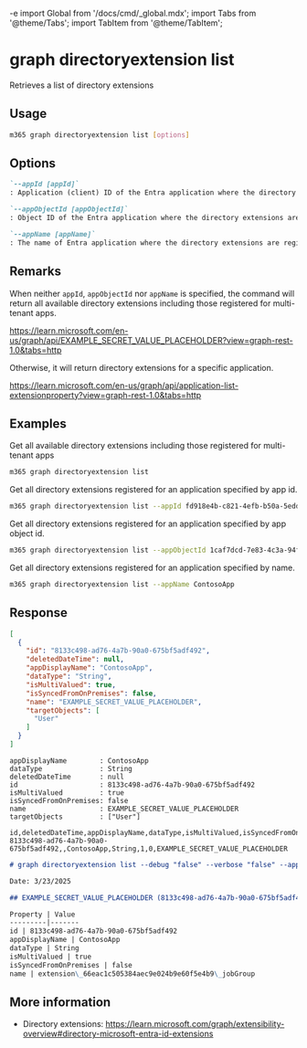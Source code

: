 -e <!-- DISCLAIMER: All secrets, passwords, and sensitive values in this document are examples only and not real credentials. -->
import Global from '/docs/cmd/_global.mdx';
import Tabs from '@theme/Tabs';
import TabItem from '@theme/TabItem';

# graph directoryextension list

Retrieves a list of directory extensions

## Usage

```sh
m365 graph directoryextension list [options]
```

## Options

```md definition-list
`--appId [appId]`
: Application (client) ID of the Entra application where the directory extensions are registered. Specify either `appId`, `appObjectId` or `appName`, but not multiple.

`--appObjectId [appObjectId]`
: Object ID of the Entra application where the directory extensions are registered. Specify either `appId`, `appObjectId` or `appName`, but not multiple.

`--appName [appName]`
: The name of Entra application where the directory extensions are registered. Specify either `appId`, `appObjectId` or `appName`, but not multiple.
```

<Global />

## Remarks

When neither `appId`, `appObjectId` nor `appName` is specified, the command will return all available directory extensions including those registered for multi-tenant apps.

https://learn.microsoft.com/en-us/graph/api/EXAMPLE_SECRET_VALUE_PLACEHOLDER?view=graph-rest-1.0&tabs=http

Otherwise, it will return directory extensions for a specific application.

https://learn.microsoft.com/en-us/graph/api/application-list-extensionproperty?view=graph-rest-1.0&tabs=http

## Examples

Get all available directory extensions including those registered for multi-tenant apps

```sh
m365 graph directoryextension list
```

Get all directory extensions registered for an application specified by app id.

```sh
m365 graph directoryextension list --appId fd918e4b-c821-4efb-b50a-5eddd23afc6f
```

Get all directory extensions registered for an application specified by app object id.

```sh
m365 graph directoryextension list --appObjectId 1caf7dcd-7e83-4c3a-94f7-932a1299c844
```

Get all directory extensions registered for an application specified by name.

```sh
m365 graph directoryextension list --appName ContosoApp
```

## Response

<Tabs>
  <TabItem value="JSON">

  ```json
  [
    {
      "id": "8133c498-ad76-4a7b-90a0-675bf5adf492",
      "deletedDateTime": null,
      "appDisplayName": "ContosoApp",
      "dataType": "String",
      "isMultiValued": true,
      "isSyncedFromOnPremises": false,
      "name": "EXAMPLE_SECRET_VALUE_PLACEHOLDER",
      "targetObjects": [
        "User"
      ]
    }
  ]
  ```

  </TabItem>
  <TabItem value="Text">

  ```text
  appDisplayName        : ContosoApp
  dataType              : String
  deletedDateTime       : null
  id                    : 8133c498-ad76-4a7b-90a0-675bf5adf492
  isMultiValued         : true
  isSyncedFromOnPremises: false
  name                  : EXAMPLE_SECRET_VALUE_PLACEHOLDER
  targetObjects         : ["User"]
  ```

  </TabItem>
  <TabItem value="CSV">

  ```csv
  id,deletedDateTime,appDisplayName,dataType,isMultiValued,isSyncedFromOnPremises,name
  8133c498-ad76-4a7b-90a0-675bf5adf492,,ContosoApp,String,1,0,EXAMPLE_SECRET_VALUE_PLACEHOLDER
  ```

  </TabItem>
  <TabItem value="Markdown">

  ```md
  # graph directoryextension list --debug "false" --verbose "false" --appId "66eac1c5-0538-4aec-9e02-4b9e60f5e4b9"

  Date: 3/23/2025

  ## EXAMPLE_SECRET_VALUE_PLACEHOLDER (8133c498-ad76-4a7b-90a0-675bf5adf492)

  Property | Value
  ---------|-------
  id | 8133c498-ad76-4a7b-90a0-675bf5adf492
  appDisplayName | ContosoApp
  dataType | String
  isMultiValued | true
  isSyncedFromOnPremises | false
  name | extension\_66eac1c505384aec9e024b9e60f5e4b9\_jobGroup
  ```

  </TabItem>
</Tabs>

## More information

- Directory extensions: https://learn.microsoft.com/graph/extensibility-overview#directory-microsoft-entra-id-extensions
